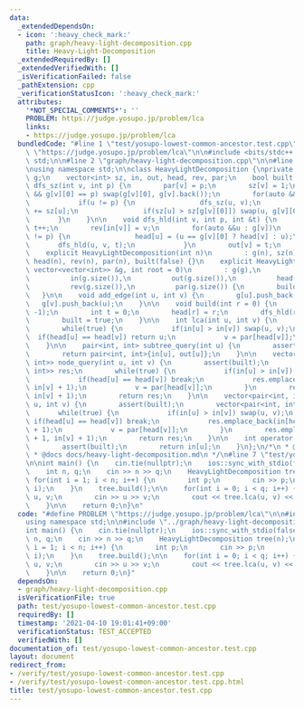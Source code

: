 ```yaml
---
data:
  _extendedDependsOn:
  - icon: ':heavy_check_mark:'
    path: graph/heavy-light-decomposition.cpp
    title: Heavy-Light-Decomposition
  _extendedRequiredBy: []
  _extendedVerifiedWith: []
  _isVerificationFailed: false
  _pathExtension: cpp
  _verificationStatusIcon: ':heavy_check_mark:'
  attributes:
    '*NOT_SPECIAL_COMMENTS*': ''
    PROBLEM: https://judge.yosupo.jp/problem/lca
    links:
    - https://judge.yosupo.jp/problem/lca
  bundledCode: "#line 1 \"test/yosupo-lowest-common-ancestor.test.cpp\"\n#define PROBLEM\
    \ \"https://judge.yosupo.jp/problem/lca\"\n\n#include <bits/stdc++.h>\nusing namespace\
    \ std;\n\n#line 2 \"graph/heavy-light-decomposition.cpp\"\n\n#line 4 \"graph/heavy-light-decomposition.cpp\"\
    \nusing namespace std;\n\nclass HeavyLightDecomposition {\nprivate:\n    vector<vector<int>>\
    \ g;\n    vector<int> sz, in, out, head, rev, par;\n    bool built;\n\n    void\
    \ dfs_sz(int v, int p) {\n        par[v] = p;\n        sz[v] = 1;\n        if(!g[v].empty()\
    \ && g[v][0] == p) swap(g[v][0], g[v].back());\n        for(auto &&u : g[v])\n\
    \            if(u != p) {\n                dfs_sz(u, v);\n                sz[v]\
    \ += sz[u];\n                if(sz[u] > sz[g[v][0]]) swap(u, g[v][0]);\n     \
    \       }\n    }\n\n    void dfs_hld(int v, int p, int &t) {\n        in[v] =\
    \ t++;\n        rev[in[v]] = v;\n        for(auto &&u : g[v])\n            if(u\
    \ != p) {\n                head[u] = (u == g[v][0] ? head[v] : u);\n         \
    \       dfs_hld(u, v, t);\n            }\n        out[v] = t;\n    }\n\npublic:\n\
    \    explicit HeavyLightDecomposition(int n)\n        : g(n), sz(n), in(n), out(n),\
    \ head(n), rev(n), par(n), built(false) {}\n    explicit HeavyLightDecomposition(const\
    \ vector<vector<int>> &g, int root = 0)\n        : g(g),\n          sz(g.size()),\n\
    \          in(g.size()),\n          out(g.size()),\n          head(g.size()),\n\
    \          rev(g.size()),\n          par(g.size()) {\n        build(root);\n \
    \   }\n\n    void add_edge(int u, int v) {\n        g[u].push_back(v);\n     \
    \   g[v].push_back(u);\n    }\n\n    void build(int r = 0) {\n        dfs_sz(r,\
    \ -1);\n        int t = 0;\n        head[r] = r;\n        dfs_hld(r, -1, t);\n\
    \        built = true;\n    }\n\n    int lca(int u, int v) {\n        assert(built);\n\
    \        while(true) {\n            if(in[u] > in[v]) swap(u, v);\n          \
    \  if(head[u] == head[v]) return u;\n            v = par[head[v]];\n        }\n\
    \    }\n\n    pair<int, int> subtree_query(int u) {\n        assert(built);\n\
    \        return pair<int, int>{in[u], out[u]};\n    }\n\n    vector<pair<int,\
    \ int>> node_query(int u, int v) {\n        assert(built);\n        vector<pair<int,\
    \ int>> res;\n        while(true) {\n            if(in[u] > in[v]) swap(u, v);\n\
    \            if(head[u] == head[v]) break;\n            res.emplace_back(in[head[v]],\
    \ in[v] + 1);\n            v = par[head[v]];\n        }\n        res.emplace_back(in[u],\
    \ in[v] + 1);\n        return res;\n    }\n\n    vector<pair<int, int>> edge_query(int\
    \ u, int v) {\n        assert(built);\n        vector<pair<int, int>> res;\n \
    \       while(true) {\n            if(in[u] > in[v]) swap(u, v);\n           \
    \ if(head[u] == head[v]) break;\n            res.emplace_back(in[head[v]], in[v]\
    \ + 1);\n            v = par[head[v]];\n        }\n        res.emplace_back(in[u]\
    \ + 1, in[v] + 1);\n        return res;\n    }\n\n    int operator[](int u) {\n\
    \        assert(built);\n        return in[u];\n    }\n};\n/*\n * @brief Heavy-Light-Decomposition\n\
    \ * @docs docs/heavy-light-decomposition.md\n */\n#line 7 \"test/yosupo-lowest-common-ancestor.test.cpp\"\
    \n\nint main() {\n    cin.tie(nullptr);\n    ios::sync_with_stdio(false);\n\n\
    \    int n, q;\n    cin >> n >> q;\n    HeavyLightDecomposition tree(n);\n   \
    \ for(int i = 1; i < n; i++) {\n        int p;\n        cin >> p;\n        tree.add_edge(p,\
    \ i);\n    }\n    tree.build();\n\n    for(int i = 0; i < q; i++) {\n        int\
    \ u, v;\n        cin >> u >> v;\n        cout << tree.lca(u, v) << \"\\n\";\n\
    \    }\n\n    return 0;\n}\n"
  code: "#define PROBLEM \"https://judge.yosupo.jp/problem/lca\"\n\n#include <bits/stdc++.h>\n\
    using namespace std;\n\n#include \"../graph/heavy-light-decomposition.cpp\"\n\n\
    int main() {\n    cin.tie(nullptr);\n    ios::sync_with_stdio(false);\n\n    int\
    \ n, q;\n    cin >> n >> q;\n    HeavyLightDecomposition tree(n);\n    for(int\
    \ i = 1; i < n; i++) {\n        int p;\n        cin >> p;\n        tree.add_edge(p,\
    \ i);\n    }\n    tree.build();\n\n    for(int i = 0; i < q; i++) {\n        int\
    \ u, v;\n        cin >> u >> v;\n        cout << tree.lca(u, v) << \"\\n\";\n\
    \    }\n\n    return 0;\n}"
  dependsOn:
  - graph/heavy-light-decomposition.cpp
  isVerificationFile: true
  path: test/yosupo-lowest-common-ancestor.test.cpp
  requiredBy: []
  timestamp: '2021-04-10 19:01:41+09:00'
  verificationStatus: TEST_ACCEPTED
  verifiedWith: []
documentation_of: test/yosupo-lowest-common-ancestor.test.cpp
layout: document
redirect_from:
- /verify/test/yosupo-lowest-common-ancestor.test.cpp
- /verify/test/yosupo-lowest-common-ancestor.test.cpp.html
title: test/yosupo-lowest-common-ancestor.test.cpp
---
```

